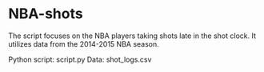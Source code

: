# NBA-shots

The script focuses on the NBA players taking shots late in the shot clock. It utilizes data from the 2014-2015 NBA season.

Python script: script.py
Data: shot_logs.csv
